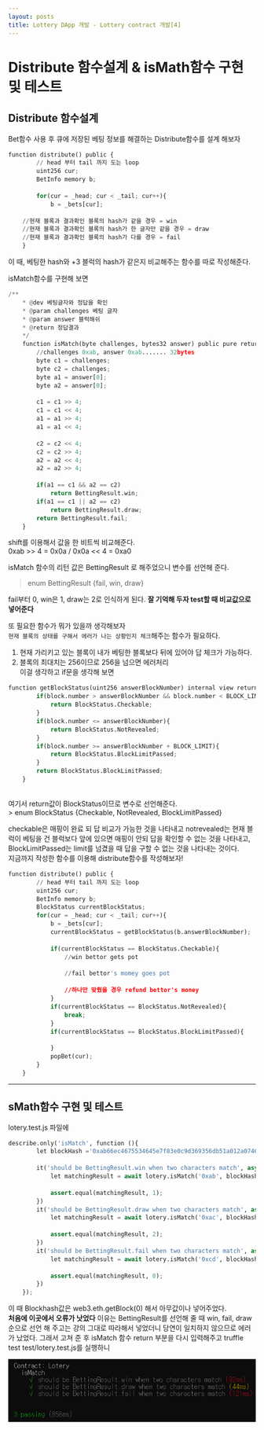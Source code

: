 ```yaml
---
layout: posts
title: Lottery DApp 개발 - Lottery contract 개발[4]
---
```

# Distribute 함수설계 & isMath함수 구현 및 테스트

## Distribute 함수설계<br/>

Bet함수 사용 후 큐에 저장된 베팅 정보를 해결하는 Distribute함수를 설계 해보자<br/>
```python
function distribute() public {
        // head 부터 tail 까지 도는 loop
        uint256 cur;
        BetInfo memory b;
        
        for(cur = _head; cur < _tail; cur++){
            b = _bets[cur];
	
	//현재 블록과 결과확인 블록의 hash가 같을 경우 = win
	//현재 블록과 결과확인 블록의 hash가 한 글자만 같을 경우 = draw
	//현재 블록과 결과확인 블록의 hash가 다를 경우 = fail
    }
```

이 때, 베팅한 hash와 +3 블럭의 hash가 같은지 비교해주는 함수를 따로 작성해준다.


isMatch함수를 구현해 보면


```python
/**
    * @dev 베팅글자와 정답을 확인
    * @param challenges 베팅 글자
    * @param answer 블럭해쉬
    * @return 정답결과
    */
    function isMatch(byte challenges, bytes32 answer) public pure returns(BettingResult){
        //challenges 0xab, answer 0xab....... 32bytes
        byte c1 = challenges;
        byte c2 = challenges;
        byte a1 = answer[0];
        byte a2 = answer[0];

        c1 = c1 >> 4;
        c1 = c1 << 4;
        a1 = a1 >> 4;
        a1 = a1 << 4;

        c2 = c2 << 4;
        c2 = c2 >> 4;
        a2 = a2 << 4;
        a2 = a2 >> 4;

        if(a1 == c1 && a2 == c2)
            return BettingResult.win;
        if(a1 == c1 || a2 == c2)
            return BettingResult.draw;
        return BettingResult.fail;
    }
```
shift를 이용해서 값을 한 비트씩 비교해준다.<br/>
0xab >> 4 = 0x0a / 0x0a << 4 = 0xa0


isMatch 함수의 리턴 값은 BettingResult 로 해주었으니 변수를 선언해 준다.<br/>
> enum BettingResult {fail, win, draw}


fail부터 0, win은 1, draw는 2로 인식하게 된다. 
**잘 기억해 두자 test할 때 비교값으로 넣어준다**<br/>

또 필요한 함수가 뭐가 있을까 생각해보자<br/>
`현재 블록의 상태를 구해서 에러가 나는 상황인지 체크`해주는 함수가 필요하다.
1. 현재 가리키고 있는 블록이 내가 베팅한 블록보다 뒤에 있어야 답 체크가 가능하다.
2. 블록의 최대치는 256이므로 256을 넘으면 에러처리<br/>
이걸 생각하고 if문을 생각해 보면<br/>
```python
function getBlockStatus(uint256 answerBlockNumber) internal view returns(BlockStatus) {
        if(block.number > answerBlockNumber && block.number < BLOCK_LIMIT + answerBlockNumber){
            return BlockStatus.Checkable;
        }
        if(block.number <= answerBlockNumber){
            return BlockStatus.NotRevealed;
        }
        if(block.number >= answerBlockNumber + BLOCK_LIMIT){
            return BlockStatus.BlockLimitPassed;
        }
        return BlockStatus.BlockLimitPassed;
    }
```
<br/>
여기서 return값이 BlockStatus이므로 변수로 선언해준다.<br/>
>  enum BlockStatus {Checkable, NotRevealed, BlockLimitPassed}


checkable은 매핑이 완료 되 답 비교가 가능한 것을 나타내고 notrevealed는 현재 블럭이 베팅을 건 블럭보다 앞에 있으면 매핑이 안되 답을 확인할 수 없는 것을 나타내고, BlockLimitPassed는 limit를 넘겼을 때 답을 구할 수 없는 것을 나타내는 것이다.
<br/>
지금까지 작성한 함수를 이용해 distribute함수를 작성해보자!<br/>

```python
function distribute() public {
        // head 부터 tail 까지 도는 loop
        uint256 cur;
        BetInfo memory b;
        BlockStatus currentBlockStatus;
        for(cur = _head; cur < _tail; cur++){
            b = _bets[cur];
            currentBlockStatus = getBlockStatus(b.answerBlockNumber);

            if(currentBlockStatus == BlockStatus.Checkable){
                //win bettor gets pot

                //fail bettor's momey goes pot

                //하나만 맞췄을 경우 refund bettor's money
            }
            if(currentBlockStatus == BlockStatus.NotRevealed){
                break;
            }
            if(currentBlockStatus == BlockStatus.BlockLimitPassed){
                
            }
            popBet(cur);
        }
    }
```
******
## sMath함수 구현 및 테스트


lotery.test.js 파일에
```python
describe.only('isMatch', function (){
        let blockHash ='0xab66ec4675534645e7f83e0c9d369356db51a012a0746e2f0e82df38a345b38b'
	
        it('should be BettingResult.win when two characters match', async () =>{
            let matchingResult = await lotery.isMatch('0xab', blockHash);

            assert.equal(matchingResult, 1);
        })
        it('should be BettingResult.draw when two characters match', async () =>{
            let matchingResult = await lotery.isMatch('0xac', blockHash);

            assert.equal(matchingResult, 2);
        })
        it('should be BettingResult.fail when two characters match', async () =>{
            let matchingResult = await lotery.isMatch('0xcd', blockHash);

            assert.equal(matchingResult, 0);
        })
    });
```
이 때 Blockhash값은 web3.eth.getBlock(0) 해서 아무값이나 넣어주었다.<br/>
**처음에 이곳에서 오류가 낫었다**
이유는 BettingResult를 선언해 줄 때 win, fail, draw 순으로 선언 해 주고는 강의 그대로 따라해서 넣었더니
당연이 일치하지 않으므로 에러가 났었다. 그래서 고쳐 준 후 isMatch 함수 return 부분을 다시 입력해주고
truffle test test/lotery.test.js를 실행하니 <br/>

<img src="/assets/images/4-12_1.PNG">

